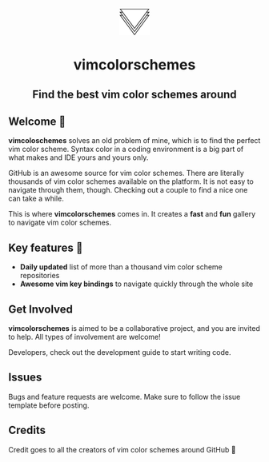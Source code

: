 <p align="center">
  <img alt="vimcolorschemes" src="src/images/logo.svg" width="60" />
</p>
<h1 align="center" style="border:none">
  vimcolorschemes
</h1>
<h2 align="center" style="border:none">
  Find the best vim color schemes around
</h2>



## Welcome 🎉

**vimcoloschemes** solves an old problem of mine, which is to find the perfect vim color scheme. Syntax color in a coding environment is a big part of what makes and IDE yours and yours only.

GitHub is an awesome source for vim color schemes. There are literally thousands of vim color schemes available on the platform. It is not easy to navigate through them, though. Checking out a couple to find a nice one can take a while.

This is where **vimcolorschemes** comes in. It creates a **fast** and **fun** gallery to navigate vim color schemes.

## Key features 🚀

- **Daily updated** list of more than a thousand vim color scheme repositories
- **Awesome vim key bindings** to navigate quickly through the whole site

## Get Involved

**vimcolorschemes** is aimed to be a collaborative project, and you are invited to help. All types of involvement are welcome!

Developers, check out the development guide to start writing code.

## Issues

Bugs and feature requests are welcome. Make sure to follow the issue template before posting.

## Credits

Credit goes to all the creators of vim color schemes around GitHub 🎉
